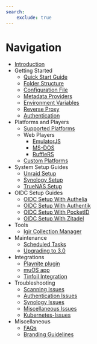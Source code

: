 ```yaml
---
search:
    exclude: true
---
```


# Navigation

- [Introduction](index.md)
- Getting Started
    - [Quick Start Guide](Getting-Started/Quick-Start-Guide.md)
    - [Folder Structure](Getting-Started/Folder-Structure.md)
    - [Configuration File](Getting-Started/Configuration-File.md)
    - [Metadata Providers](Getting-Started/Metadata-Providers.md)
    - [Environment Variables](Getting-Started/Environment-Variables.md)
    - [Reverse Proxy](Getting-Started/Reverse-Proxy.md)
    - [Authentication](Getting-Started/Authentication.md)
- Platforms and Players
    - [Supported Platforms](Platforms-and-Players/Supported-Platforms.md)
    - Web Players
        - [EmulatorJS](Platforms-and-Players/EmulatorJS-Player.md)
        - [MS-DOS](Platforms-and-Players/MS-DOS.md)
        - [RuffleRS](Platforms-and-Players/RuffleRS-Player.md)
    - [Custom Platforms](Platforms-and-Players/Custom-Platforms.md)
- System Setup Guides
    - [Unraid Setup](System-Setup/Unraid-Setup-Guide.md)
    - [Synology Setup](System-Setup/Synology-Setup-Guide.md)
    - [TrueNAS Setup](System-Setup/TrueNAS-Setup-Guide.md)
- OIDC Setup Guides
    - [OIDC Setup With Authelia](OIDC-Guides/OIDC-Setup-With-Authelia.md)
    - [OIDC Setup With Authentik](OIDC-Guides/OIDC-Setup-With-Authentik.md)
    - [OIDC Setup With PocketID](OIDC-Guides/OIDC-Setup-With-PocketID.md)
    - [OIDC Setup With Zitadel](OIDC-Guides/OIDC-Setup-With-Zitadel.md)
- Tools
    - [Igir Collection Manager](Tools/Igir-Collection-Manager.md)
- Maintenance
    - [Scheduled Tasks](Maintenance/Scheduled-Tasks.md)
    - [Upgrading to 3.0](Maintenance/Upgrading-to-3.0.md)
- Integrations
    - [Playnite plugin](Integrations/Playnite-plugin.md)
    - [muOS app](Integrations/muOS-app.md)
    - [Tinfoil Integration](Integrations/Tinfoil-integration.md)
- Troubleshooting
    - [Scanning Issues](Troubleshooting/Scanning-Issues.md)
    - [Authentication Issues](Troubleshooting/Authentication-Issues.md)
    - [Synology Issues](Troubleshooting/Synology-Issues.md)
    - [Miscellaneous Issues](Troubleshooting/Miscellaneous-Troubleshooting.md)
    - [Kubernetes-Issues](Troubleshooting/Kubernetes-Issues.md)
- Miscellaneous
    - [FAQs](Miscellaneous/FAQs.md)
    - [Branding Guidelines](Miscellaneous/Brand-Guidelines.md)

